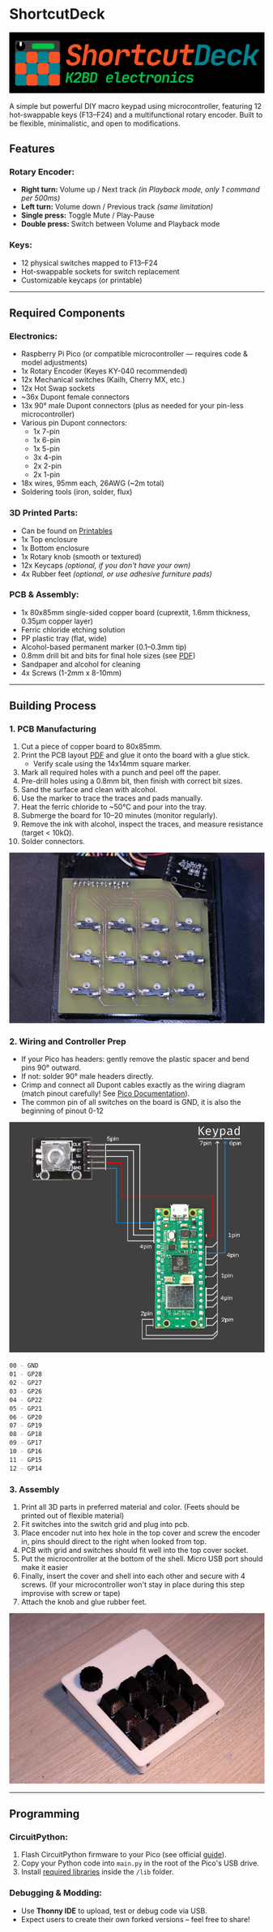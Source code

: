 # ShortcutDeck

![Project Image Placeholder](https://github.com/MichalJef/ShortcutDeck/blob/main/docs/ShortcutDeckLogo.png)

A simple but powerful DIY macro keypad using microcontroller, featuring 12 hot-swappable keys (F13–F24) and a multifunctional rotary encoder. Built to be flexible, minimalistic, and open to modifications.

## Features

### Rotary Encoder:
- **Right turn:** Volume up / Next track *(in Playback mode, only 1 command per 500ms)*
- **Left turn:** Volume down / Previous track *(same limitation)*
- **Single press:** Toggle Mute / Play-Pause
- **Double press:** Switch between Volume and Playback mode

### Keys:
- 12 physical switches mapped to F13–F24
- Hot-swappable sockets for switch replacement
- Customizable keycaps (or printable)

---

## Required Components

### Electronics:
- Raspberry Pi Pico (or compatible microcontroller — requires code & model adjustments)
- 1x Rotary Encoder (Keyes KY-040 recommended)
- 12x Mechanical switches (Kailh, Cherry MX, etc.)
- 12x Hot Swap sockets
- ~36x Dupont female connectors
- 13x 90° male Dupont connectors (plus as needed for your pin-less microcontroller)
- Various pin Dupont connectors:  
  - 1x 7-pin  
  - 1x 6-pin  
  - 1x 5-pin  
  - 3x 4-pin  
  - 2x 2-pin  
  - 2x 1-pin
- 18x wires, 95mm each, 26AWG (~2m total)
- Soldering tools (iron, solder, flux)

### 3D Printed Parts:
- Can be found on [Printables](https://www.printables.com/model/1300028-shortcutdeck-printable-parts)
- 1x Top enclosure
- 1x Bottom enclosure
- 1x Rotary knob (smooth or textured)
- 12x Keycaps *(optional, if you don't have your own)*
- 4x Rubber feet *(optional, or use adhesive furniture pads)*

### PCB & Assembly:
- 1x 80x85mm single-sided copper board (cuprextit, 1.6mm thickness, 0.35µm copper layer)
- Ferric chloride etching solution
- PP plastic tray (flat, wide)
- Alcohol-based permanent marker (0.1–0.3mm tip)
- 0.8mm drill bit and bits for final hole sizes (see [PDF](https://github.com/MichalJef/ShortcutDeck/blob/main/ShortcutDeck%20PCB%20v1.pdf))
- Sandpaper and alcohol for cleaning
- 4x Screws (1-2mm x 8-10mm)

---

## Building Process

### 1. PCB Manufacturing
1. Cut a piece of copper board to 80x85mm.
2. Print the PCB layout [PDF](https://github.com/MichalJef/ShortcutDeck/blob/main/ShortcutDeck%20PCB%20v1.pdf) and glue it onto the board with a glue stick.
   - Verify scale using the 14x14mm square marker.
3. Mark all required holes with a punch and peel off the paper.
4. Pre-drill holes using a 0.8mm bit, then finish with correct bit sizes.
5. Sand the surface and clean with alcohol.
6. Use the marker to trace the traces and pads manually.
7. Heat the ferric chloride to ~50°C and pour into the tray.
8. Submerge the board for 10–20 minutes (monitor regularly).
9. Remove the ink with alcohol, inspect the traces, and measure resistance (target < 10kΩ).
10. Solder connectors.

![PCB Image Placeholder](https://github.com/MichalJef/ShortcutDeck/blob/main/docs/PCB%20preview.jpg)

### 2. Wiring and Controller Prep

- If your Pico has headers: gently remove the plastic spacer and bend pins 90° outward.
- If not: solder 90° male headers directly.
- Crimp and connect all Dupont cables exactly as the wiring diagram (match pinout carefully! See [Pico Documentation](https://www.raspberrypi.com/documentation/microcontrollers/pico-series.html#pinout-and-design-files-4)).
- The common pin of all switches on the board is GND, it is also the beginning of pinout 0-12

![Diagram Image Placeholder](https://github.com/MichalJef/ShortcutDeck/blob/main/docs/ShortcutDeck1.png)
```bash
00 - GND 
01 - GP28
02 - GP27
03 - GP26
04 - GP22
05 - GP21
06 - GP20
07 - GP19
08 - GP18
09 - GP17
10 - GP16
11 - GP15
12 - GP14
```

### 3. Assembly

1. Print all 3D parts in preferred material and color. (Feets should be printed out of flexible material)
2. Fit switches into the switch grid and plug into pcb.
3. Place encoder nut into hex hole in the top cover and screw the encoder in, pins should direct to the right when looked from top.
4. PCB with grid and switches should fit well into the top cover socket.
5. Put the microcontroller at the bottom of the shell. Micro USB port should make it easier
6. Finally, insert the cover and shell into each other and secure with 4 screws. (If your microcontroller won't stay in place during this step improvise with screw or tape)
7. Attach the knob and glue rubber feet.

![Assembly Image Placeholder](https://github.com/MichalJef/ShortcutDeck/blob/main/docs/preview.png)

---

## Programming

### CircuitPython:

1. Flash CircuitPython firmware to your Pico (see official [guide](https://circuitpython.org/board/raspberry_pi_pico/)).
2. Copy your Python code into `main.py` in the root of the Pico's USB drive.
3. Install [required libraries](https://github.com/MichalJef/ShortcutDeck/tree/main/lib) inside the `/lib` folder.

### Debugging & Modding:
- Use **Thonny IDE** to upload, test or debug code via USB.
- Expect users to create their own forked versions – feel free to share!

